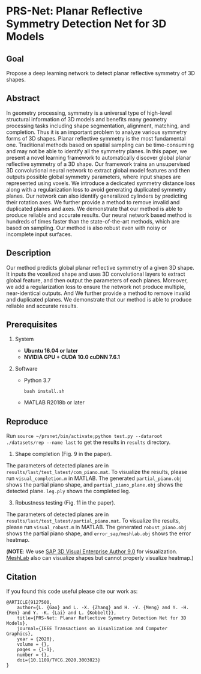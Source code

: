 # PRS-Net: Planar Reflective Symmetry Detection Net for 3D Models

## Goal

Propose a deep learning network to detect planar reflective symmetry of 3D shapes.

## Abstract

In geometry processing, symmetry is a universal type of high-level structural information of 3D models and benefits many geometry processing tasks including shape segmentation, alignment, matching, and completion. Thus it is an important problem to analyze various symmetry forms of 3D shapes. Planar reflective symmetry is the most fundamental one. Traditional methods based on spatial sampling can be time-consuming and may not be able to identify all the symmetry planes. In this paper, we present a novel learning framework to automatically discover global planar reflective symmetry of a 3D shape. Our framework trains an unsupervised 3D convolutional neural network to extract global model features and then outputs possible global symmetry parameters, where input shapes are represented using voxels. We introduce a dedicated symmetry distance loss along with a regularization loss to avoid generating duplicated symmetry planes. Our network can also identify generalized cylinders by predicting their rotation axes. We further provide a method to remove invalid and duplicated planes and axes. We demonstrate that our method is able to produce reliable and accurate results. Our neural network based method is hundreds of times faster than the state-of-the-art methods, which are based on sampling. Our method is also robust even with noisy or incomplete input surfaces.

## Description

Our method predicts global planar reflective symmetry of a given 3D shape. It inputs the voxelized shape and uses 3D convolutional layers to extract global feature, and then output the parameters of each planes. Moreover, we add a regularization loss to ensure the network not produce multiple, near-identical outputs. And We further provide a method to remove invalid and duplicated planes. We demonstrate that our method is able to produce reliable and accurate results.

## Prerequisites

1. System

    - **Ubuntu 16.04 or later**
    - **NVIDIA GPU + CUDA 10.0 cuDNN 7.6.1**

2. Software

    - Python 3.7

        ```shell
        bash install.sh
        ```

    - MATLAB R2018b or later


## Reproduce

Run `source ~/prsnet/bin/activate;python test.py --dataroot ./datasets/rep --name last` to get the results in `results` directory.


1. Shape completion (Fig. 9 in the paper).

The parameters of detected planes are in `results/last/test_latest/com_piano.mat`. To visualize the results, please run `visual_completion.m` in MATLAB. The generated `partial_piano.obj` shows the partial piano shape, and `partial_piano_plane.obj` shows the detected plane. `leg.ply` shows the completed leg.

3. Robustness testing (Fig. 11 in the paper).

The parameters of detected planes are in  `results/last/test_latest/partial_piano.mat`. To visualize the results, please run `visual_robust.m` in MATLAB. The generated `robust_piano.obj` shows the partial piano shape, and `error_sap/meshlab.obj` shows the error heatmap. 

(**NOTE**: We use [SAP 3D Visual Enterprise Author 9.0](https://www.sap.com/hk/products/product-visualization.html) for visualization. [MeshLab](https://www.meshlab.net/) also can visualize shapes but cannot properly visualize heatmap.)


## Citation
If you found this code useful please cite our work as:

    @ARTICLE{9127500,
        author={L. {Gao} and L. -X. {Zhang} and H. -Y. {Meng} and Y. -H. {Ren} and Y. -K. {Lai} and L. {Kobbelt}},
        title={PRS-Net: Planar Reflective Symmetry Detection Net for 3D Models},
        journal={IEEE Transactions on Visualization and Computer Graphics},
        year = {2020},
        volume = {},
        pages = {1-1},
        number = {},
        doi={10.1109/TVCG.2020.3003823}
    }
